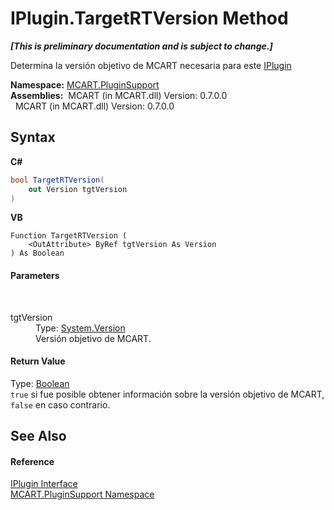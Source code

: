 # IPlugin.TargetRTVersion Method 
 _**\[This is preliminary documentation and is subject to change.\]**_

Determina la versión objetivo de MCART necesaria para este <a href="4ee0e2a7-cfcb-eb2f-49cb-5ac7500b7e3d">IPlugin</a>

**Namespace:**&nbsp;<a href="4abc7841-aae2-1ecc-94fa-a3d251746bda">MCART.PluginSupport</a><br />**Assemblies:**&nbsp;&nbsp;MCART (in MCART.dll) Version: 0.7.0.0<br />&nbsp;&nbsp;MCART (in MCART.dll) Version: 0.7.0.0<br />

## Syntax

**C#**<br />
``` C#
bool TargetRTVersion(
	out Version tgtVersion
)
```

**VB**<br />
``` VB
Function TargetRTVersion ( 
	<OutAttribute> ByRef tgtVersion As Version
) As Boolean
```


#### Parameters
&nbsp;<dl><dt>tgtVersion</dt><dd>Type: <a href="http://msdn2.microsoft.com/es-es/library/hdxyt63s" target="_blank">System.Version</a><br />Versión objetivo de MCART.</dd></dl>

#### Return Value
Type: <a href="http://msdn2.microsoft.com/es-es/library/a28wyd50" target="_blank">Boolean</a><br />`true` si fue posible obtener información sobre la versión objetivo de MCART, `false` en caso contrario.

## See Also


#### Reference
<a href="4ee0e2a7-cfcb-eb2f-49cb-5ac7500b7e3d">IPlugin Interface</a><br /><a href="4abc7841-aae2-1ecc-94fa-a3d251746bda">MCART.PluginSupport Namespace</a><br />